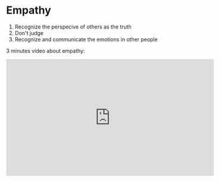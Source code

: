 # Empathy

1. Recognize the perspecive of others as the truth
1. Don't judge
1. Recognize and communicate the emotions in other people

3 minutes video about empathy:
<iframe width="560" height="315" src="https://www.youtube-nocookie.com/embed/1Evwgu369Jw?rel=0&amp;showinfo=0" frameborder="0" allowfullscreen></iframe>
